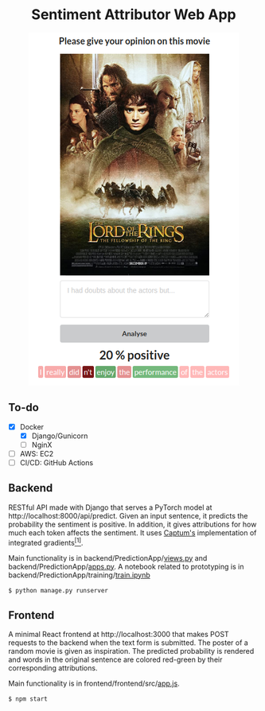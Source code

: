 <h1 align="center">Sentiment Attributor Web App</h1>
<p align="center"><img src="app.png" alt="image" /></p>

## To-do
- [x] Docker
    - [x] Django/Gunicorn
    - [ ] NginX
- [ ] AWS: EC2
- [ ] CI/CD: GitHub Actions

## Backend
RESTful API made with Django that serves a PyTorch model at http://localhost:8000/api/predict. Given an input sentence, it predicts the probability the sentiment is positive. In addition, it gives attributions for how much each token affects the sentiment. It uses [Captum's](https://captum.ai/docs/algorithms#integrated-gradients) implementation of integrated gradients[<sup>[1]</sup>](https://arxiv.org/abs/1703.01365).

Main functionality is in backend/PredictionApp/[views.py](https://github.com/Anntey/sentiment-attributor-webapp/blob/master/backend/PredictionApp/views.py) and backend/PredictionApp/[apps.py](https://github.com/Anntey/sentiment-attributor-webapp/blob/master/backend/PredictionApp/apps.py). A notebook related to prototyping is in backend/PredictionApp/training/[train.ipynb](https://github.com/Anntey/sentiment-attributor-webapp/blob/master/backend/PredictionApp/training/train.ipynb)

```zsh
$ python manage.py runserver
```

## Frontend
A minimal React frontend at http://localhost:3000 that makes POST requests to the backend when the text form is submitted. The poster of a random movie is given as inspiration. The predicted probability is rendered and words in the original sentence are colored red-green by their corresponding attributions.

Main functionality is in frontend/frontend/src/[app.js](https://github.com/Anntey/sentiment-attributor-webapp/blob/master/frontend/src/app.js).

```zsh
$ npm start
```
